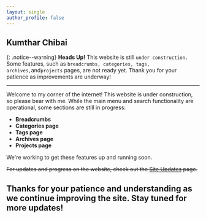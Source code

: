 ```yaml
---
layout: single
author_profile: false
---
```


## Kumthar Chibai  

{: .notice--warning}
**Heads Up!** This website is still `under construction.` Some features, such as `breadcrumbs, categories, tags, archives,`and`projects` pages, are not ready yet. Thank you for your patience as improvements are underway!  

---
Welcome to my corner of the internet! This website is under construction, so please bear with me. While the main menu and search functionality are operational, some sections are still in progress:  

- **Breadcrumbs**  
- **Categories page**  
- **Tags page**  
- **Archives page**  
- **Projects page**  

We're working to get these features up and running soon.  

~~For updates and progress on the website, check out the [Site Updates](#) page.~~  

Thanks for your patience and understanding as we continue improving the site. Stay tuned for more updates!
---
